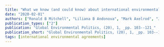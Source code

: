 ```yaml
---
title: "What we know (and could know) about international environmental agreements"
date: "2020-02-01"
authors: ["Ronald B Mitchell", "Liliana B Andonova", "Mark Axelrod", "Jorg Balsiger", "Thomas Bernauer", "Jessica F Green", "James Hollway", "Rakhyun E Kim", "Jean-Frederic Morin"]
publication_types: ["2"]
publication: "Global Environmental Politics, (20), 1, _pp. 103--121_"
publication_short: "Global Environmental Politics, (20), 1, _pp. 103--121_"
tags: [international environmental agreements]
---
```

